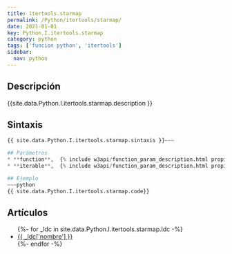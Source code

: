 ```yaml
---
title: itertools.starmap
permalink: /Python/itertools/starmap/
date: 2021-01-01
key: Python.I.itertools.starmap
category: python
tags: ['funcion python', 'itertools']
sidebar: 
  nav: python
---
```


## Descripción
{{site.data.Python.I.itertools.starmap.description }}

## Sintaxis
~~~python
{{ site.data.Python.I.itertools.starmap.sintaxis }}~~~

## Parámetros
* **function**,  {% include w3api/function_param_description.html propiedad=site.data.Python.I.itertools.starmap valor="function" %}
* **iterable**,  {% include w3api/function_param_description.html propiedad=site.data.Python.I.itertools.starmap valor="iterable" %}

## Ejemplo
~~~python
{{ site.data.Python.I.itertools.starmap.code}}
~~~

## Artículos
<ul>
{%- for _ldc in site.data.Python.I.itertools.starmap.ldc -%}
   <li>
       <a href="{{_ldc['url'] }}">{{ _ldc['nombre'] }}</a>
   </li>
{%- endfor -%}
</ul>

